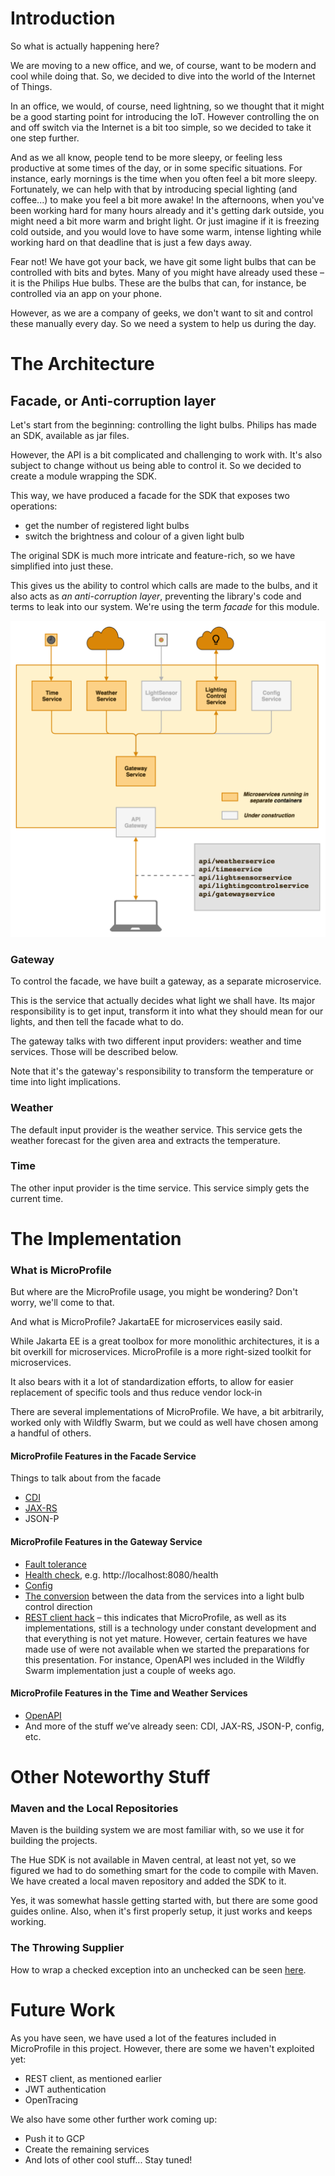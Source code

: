 # Introduction

So what is actually happening here?

We are moving to a new office, and we, of course, want to be modern and cool while doing that. So, we decided to dive into the world of the Internet of Things.

In an office, we would, of course, need lightning, so we thought that it might be a good starting point for introducing the IoT. However controlling the on and off switch via the Internet is a bit too simple, so we decided to take it one step further.

And as we all know, people tend to be more sleepy, or feeling less productive at some times of the day, or in some specific situations. For instance, early mornings is the time when you often feel a bit more sleepy. Fortunately, we can help with that by introducing special lighting (and coffee...) to make you feel a bit more awake! In the afternoons, when you've been working hard for many hours already and it's getting dark outside, you might need a bit more warm and bright light. Or just imagine if it is freezing cold outside, and you would love to have some warm, intense lighting while working hard on that deadline that is just a few days away.

Fear not! We have got your back, we have git some light bulbs that can be controlled with bits and bytes. Many of you might have already used these – it is the Philips Hue bulbs. These are the bulbs that can, for instance, be controlled via an app on your phone.

However, as we are a company of geeks, we don't want to sit and control these manually every day. So we need a system to help us during the day.


# The Architecture

## Facade, or Anti-corruption layer
Let's start from the beginning: controlling the light bulbs. Philips has made an SDK, available as jar files.

However, the API is a bit complicated and challenging to work with. It's also subject to change without us being able to control it. So we decided to create a module wrapping the SDK.

This way, we have produced a facade for the SDK that exposes two operations:
* get the number of registered light bulbs
* switch the brightness and colour of a given light bulb

The original SDK is much more intricate and feature-rich, so we have simplified into just these.

This gives us the ability to control which calls are made to the bulbs, and it also acts as _an anti-corruption layer_, preventing the library's code and terms to leak into our system. We're using the term _facade_ for this module.

![The project architecture](architecture.png)

### Gateway
To control the facade, we have built a gateway, as a separate microservice.

This is the service that actually decides what light we shall have. Its major responsibility is to get input, transform it into what they should mean for our lights, and then tell the facade what to do.

The gateway talks with two different input providers: weather and time services. Those will be described below.

Note that it's the gateway's responsibility to transform the temperature or time into light implications.

### Weather
The default input provider is the weather service. This service gets the weather forecast for the given area and extracts the temperature.

### Time
The other input provider is the time service. This service simply gets the current time.


# The Implementation

### What is MicroProfile
But where are the MicroProfile usage, you might be wondering? Don't worry, we'll come to that.

And what is MicroProfile? JakartaEE for microservices easily said.

While Jakarta EE is a great toolbox for more monolithic architectures, it is a bit overkill for microservices. MicroProfile is a more right-sized toolkit for microservices.

It also bears with it a lot of standardization efforts, to allow for easier replacement of specific tools and thus reduce vendor lock-in

There are several implementations of MicroProfile. We have, a bit arbitrarily, worked only with Wildfly Swarm, but we could as well have chosen among a handful of others.

#### MicroProfile Features in the Facade Service
Things to talk about from the facade
 * [CDI][1]
 * [JAX-RS][2]
 * JSON-P

[1]: https://github.com/mehmandarov/microprofile-iot/blob/5ea12d6c18473a63ca48ed002692b90b8249004b/hueAPI/src/main/java/no/cx/iot/philipshueapi/hueAPI/logic/SetupController.java#L14
[2]: https://github.com/mehmandarov/microprofile-iot/blob/244192f73b744b1326e0e0c376fbc30c97332348/hueAPI/src/main/java/no/cx/iot/philipshueapi/hueAPI/FacadeEndpoint.java#L61

#### MicroProfile Features in the Gateway Service

 * [Fault tolerance][3]
 * [Health check][4], e.g. http://localhost:8080/health
 * [Config][5]
 * [The conversion][6] between the data from the services into a light bulb control direction
 * [REST client hack][7] – this indicates that MicroProfile, as well as its implementations, still is a technology under constant development and that everything is not yet mature. However, certain features we have made use of were not available when we started the preparations for this presentation. For instance, OpenAPI wes included in the Wildfly Swarm implementation just a couple of weeks ago.



[3]: https://github.com/mehmandarov/microprofile-iot/blob/244192f73b744b1326e0e0c376fbc30c97332348/gateway/src/main/java/no/cx/iot/philipshueapi/hueController/rest/hueAPI/HttpConnector.java#L48
[4]: https://github.com/mehmandarov/microprofile-iot/tree/master/gateway/src/main/java/no/cx/iot/philipshueapi/hueController/rest/healthcheck

[5]: https://github.com/mehmandarov/microprofile-iot/blob/244192f73b744b1326e0e0c376fbc30c97332348/gateway/src/main/java/no/cx/iot/philipshueapi/hueController/rest/weatherConnector/WeatherToLightStateConverter.java#L19

[6]: https://github.com/mehmandarov/microprofile-iot/blob/244192f73b744b1326e0e0c376fbc30c97332348/gateway/src/main/java/no/cx/iot/philipshueapi/hueController/rest/weatherConnector/WeatherToLightStateConverter.java#L31

[7]: https://github.com/mehmandarov/microprofile-iot/blob/244192f73b744b1326e0e0c376fbc30c97332348/gateway/src/main/java/no/cx/iot/philipshueapi/hueController/rest/hueAPI/HttpConnector.java#L52 

#### MicroProfile Features in the Time and Weather Services

 * [OpenAPI][8]
 * And more of the stuff we’ve already seen: CDI, JAX-RS, JSON-P, config, etc.
 
[8]: https://github.com/mehmandarov/microprofile-iot/blob/244192f73b744b1326e0e0c376fbc30c97332348/timeservice/src/main/java/no/iot/timeservice/rest/TimeServiceEndpoint.java#L30

# Other Noteworthy Stuff

### Maven and the Local Repositories
Maven is the building system we are most familiar with, so we use it for building the projects. 

The Hue SDK is not available in Maven central, at least not yet, so we figured we had to do something smart for the code to compile with Maven. We have created a local maven repository and added the SDK to it. 

Yes, it was somewhat hassle getting started with, but there are some good guides online. Also, when it's first properly setup, it just works and keeps working.

### The Throwing Supplier
How to wrap a checked exception into an unchecked can be seen [here][9].

[9]: https://github.com/mehmandarov/microprofile-iot/blob/master/gateway/src/main/java/no/cx/iot/philipshueapi/hueController/rest/infrastructure/ThrowingSupplier.java

# Future Work

As you have seen, we have used a lot of the features included in MicroProfile in this project. However, there are some we haven't exploited yet:
 * REST client, as mentioned earlier
 * JWT authentication
 * OpenTracing

We also have some other further work coming up:
 * Push it to GCP
 * Create the remaining services
 * And lots of other cool stuff... Stay tuned!

